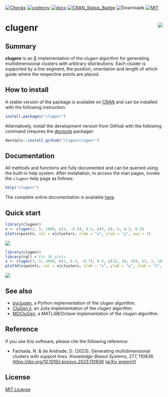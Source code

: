 [![Checks](https://github.com/clugen/clugenr/actions/workflows/check.yml/badge.svg)](https://github.com/clugen/clugenr/actions/workflows/check.yml)
[![codecov](https://codecov.io/gh/clugen/clugenr/branch/main/graph/badge.svg?token=3MWG03OYS5)](https://app.codecov.io/gh/clugen/clugenr)
[![docs](https://img.shields.io/badge/docs-latest-blue.svg)](https://clugen.github.io/clugenr/)
[![CRAN\_Status\_Badge](https://www.r-pkg.org/badges/version/clugenr)](https://CRAN.R-project.org/package=clugenr)
![Downloads](https://cranlogs.r-pkg.org/badges/grand-total/clugenr)
[![MIT](https://img.shields.io/badge/license-MIT-yellowgreen.svg)](https://www.tldrlegal.com/license/mit-license)

# clugenr <img src="man/figures/logo.png" align="right" />

## Summary

**clugenr** is an [R] implementation of the *clugen* algorithm for generating
multidimensional clusters with arbitrary distributions. Each cluster is
supported by a line segment, the position, orientation and length of which guide
where the respective points are placed.

## How to install

A stable version of the package is available on [CRAN] and can be installed with
the following instruction:

```R
install.packages("clugenr")
```

Alternatively, install the development version from GitHub with the following
command (requires the [devtools] package):

```R
devtools::install_github("clugen/clugenr")
```

## Documentation

All methods and functions are fully documented and can be queried using the
built-in help system. After installation, to access the man pages, invoke the
`clugenr` help page as follows:

```R
help("clugenr")
```

The complete online documentation is available [here](https://clugen.github.io/clugenr/).

## Quick start

```R
library(clugenr)
x <- clugen(2, 5, 1000, c(1, -0.5), 0.5, c(4, 6), 6, 0.2, 0.5)
plot(x$points, col = x$clusters, xlab = "x", ylab = "y", asp = 1)
```

![](man/figures/example2d.png)

```R
library(clugenr)
library(rgl) # For 3D plots
x <- clugen(3, 5, 2000, c(1, 0.5, -0.7), 0.5, c(15, 10, 20), 15, 3, 10)
plot3d(x$points, col = x$clusters, xlab = "x", ylab = "y", zlab = "z", aspect = T)
```

![](man/figures/example3d.png)

## See also

* [pyclugen](https://github.com/clugen/pyclugen/), a Python implementation of
  the *clugen* algorithm.
* [CluGen.jl](https://github.com/clugen/CluGen.jl/), an Julia implementation of
  the *clugen* algorithm.
* [MOCluGen](https://github.com/clugen/MOCluGen/), a MATLAB/Octave implementation
  of the *clugen* algorithm.

## Reference

If you use this software, please cite the following reference:

* Fachada, N. & de Andrade, D. (2023). Generating multidimensional clusters
  with support lines. *Knowledge-Based Systems*, 277, 110836.
  <https://doi.org/10.1016/j.knosys.2023.110836>
  ([arXiv preprint](https://doi.org/10.48550/arXiv.2301.10327))

## License

[MIT License](LICENSE)

[R]: https://www.r-project.org/
[devtools]: https://cran.r-project.org/package=devtools
[CRAN]: https://cran.r-project.org/
